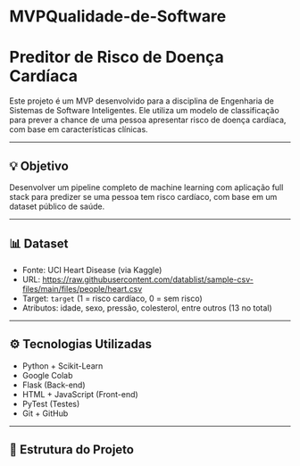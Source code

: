 # MVPQualidade-de-Software
# Preditor de Risco de Doença Cardíaca

Este projeto é um MVP desenvolvido para a disciplina de Engenharia de Sistemas de Software Inteligentes. Ele utiliza um modelo de classificação para prever a chance de uma pessoa apresentar risco de doença cardíaca, com base em características clínicas.

---

## 💡 Objetivo

Desenvolver um pipeline completo de machine learning com aplicação full stack para predizer se uma pessoa tem risco cardíaco, com base em um dataset público de saúde.

---

## 📊 Dataset

- Fonte: UCI Heart Disease (via Kaggle)
- URL: https://raw.githubusercontent.com/datablist/sample-csv-files/main/files/people/heart.csv
- Target: `target` (1 = risco cardíaco, 0 = sem risco)
- Atributos: idade, sexo, pressão, colesterol, entre outros (13 no total)

---

## ⚙️ Tecnologias Utilizadas

- Python + Scikit-Learn
- Google Colab
- Flask (Back-end)
- HTML + JavaScript (Front-end)
- PyTest (Testes)
- Git + GitHub

---

## 📁 Estrutura do Projeto

